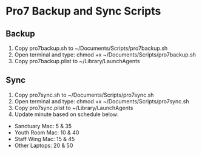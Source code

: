 # Pro7 Backup and Sync Scripts
## Backup
1. Copy pro7backup.sh to ~/Documents/Scripts/pro7backup.sh
1. Open terminal and type: chmod +x ~/Documents/Scripts/pro7backup.sh
1. Copy pro7backup.plist to ~/Library/LaunchAgents

## Sync
1. Copy pro7sync.sh to ~/Documents/Scripts/pro7sync.sh
1. Open terminal and type: chmod +x ~/Documents/Scripts/pro7sync.sh
1. Copy pro7sync.plist to ~/Library/LaunchAgents
1. Update minute based on schedule below:
  - Sanctuary Mac: 5 & 35
  - Youth Room Mac: 10 & 40
  - Staff Wing Mac: 15 & 45
  - Other Laptops: 20 & 50